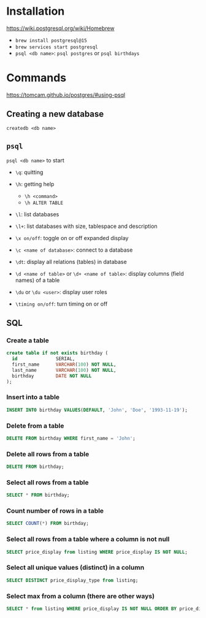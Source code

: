 # Installation

https://wiki.postgresql.org/wiki/Homebrew

- `brew install postgresql@15`
- `brew services start postgresql`
- `psql <db name>`: `psql postgres` or `psql birthdays`

# Commands

https://tomcam.github.io/postgres/#using-psql

## Creating a new database

`createdb <db name>`

## `psql`

`psql <db name>` to start

- `\q`: quitting
- `\h`: getting help
  - `\h <command>`
  - `\h ALTER TABLE`

- `\l`: list databases
- `\l+`: list databases with size, tablespace and description
- `\x on/off`: toggle on or off expanded display
- `\c <name of database>`: connect to a database
- `\dt`: display all relations (tables) in database
- `\d <name of table>` or `\d+ <name of table>`: display columns (field names) of a table
- `\du` or `\du <user>`: display user roles
- `\timing on/off`: turn timing on or off

## SQL

### Create a table

```SQL
create table if not exists birthday (
  id              SERIAL,
  first_name      VARCHAR(100) NOT NULL, 
  last_name       VARCHAR(100) NOT NULL,
  birthday        DATE NOT NULL
);
```

### Insert into a table

```SQL
INSERT INTO birthday VALUES(DEFAULT, 'John', 'Doe', '1993-11-19');
```

### Delete from a table

```SQL
DELETE FROM birthday WHERE first_name = 'John';
```

### Delete all rows from a table

```SQL
DELETE FROM birthday;
```

### Select all rows from a table

```SQL
SELECT * FROM birthday;
```

### Count number of rows in a table

```SQL
SELECT COUNT(*) FROM birthday;
```

### Select all rows from a table where a column is not null

```SQL
SELECT price_display from listing WHERE price_display IS NOT NULL;
```

### Select all unique values (distinct) in a column

```SQL
SELECT DISTINCT price_display_type from listing;
```

### Select max from a column (there are other ways)

```SQL
SELECT * from listing WHERE price_display IS NOT NULL ORDER BY price_display DESC LIMIT 1;
```

